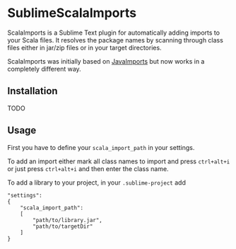 SublimeScalaImports
==================

ScalaImports is a Sublime Text plugin for automatically adding imports to your Scala files. It resolves the package names by scanning through class files either in jar/zip files or in your target directories.

ScalaImports was initially based on [JavaImports](https://github.com/MDeiml/SublimeJavaImports) but now works in a completely different way.

Installation
------------

TODO

Usage
-----

First you have to define your `scala_import_path` in your settings.

To add an import either mark all class names to import and press `ctrl+alt+i` or just press `ctrl+alt+i` and then enter the class name.

To add a library to your project, in your `.sublime-project` add
<pre><code>"settings":
{
    "scala_import_path":
    [
        "path/to/library.jar",
        "path/to/targetDir"
    ]
}
</code></pre>